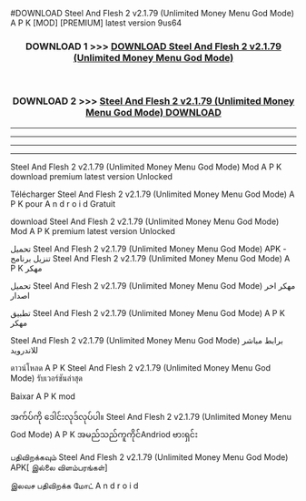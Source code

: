 #DOWNLOAD Steel And Flesh 2 v2.1.79  (Unlimited Money Menu God Mode) A P K [MOD] [PREMIUM] latest version 9us64



<div align="center">

<h3>DOWNLOAD 1 >>> <a href="https://teeasianyam.web.app?sq=Steel And Flesh 2 v2.1.79  (Unlimited Money Menu God Mode)">DOWNLOAD Steel And Flesh 2 v2.1.79  (Unlimited Money Menu God Mode) </a></h3><br>

<h3>DOWNLOAD 2 >>> <a href="https://teeasianyam.web.app?sq=Steel And Flesh 2 v2.1.79  (Unlimited Money Menu God Mode) ">Steel And Flesh 2 v2.1.79  (Unlimited Money Menu God Mode)  DOWNLOAD </a></h3>

</div>


----------------------------------------------------------

----------------------------------------------------------

----------------------------------------------------------

----------------------------------------------------------


Steel And Flesh 2 v2.1.79  (Unlimited Money Menu God Mode)  Mod A P K download premium latest version Unlocked

Télécharger Steel And Flesh 2 v2.1.79  (Unlimited Money Menu God Mode)  A P K pour A n d r o i d Gratuit

download Steel And Flesh 2 v2.1.79  (Unlimited Money Menu God Mode)  Mod A P K premium latest version Unlocked

تحميل Steel And Flesh 2 v2.1.79  (Unlimited Money Menu God Mode)  APK - تنزيل برنامج Steel And Flesh 2 v2.1.79  (Unlimited Money Menu God Mode)  A P K مهكر

تحميل Steel And Flesh 2 v2.1.79  (Unlimited Money Menu God Mode)  مهكر اخر اصدار

تطبيق Steel And Flesh 2 v2.1.79  (Unlimited Money Menu God Mode)  A P K مهكر

Steel And Flesh 2 v2.1.79  (Unlimited Money Menu God Mode)  برابط مباشر للاندرويد

ดาวน์โหลด A P K Steel And Flesh 2 v2.1.79  (Unlimited Money Menu God Mode)  รับเวอร์ชันล่าสุด

Baixar A P K mod

အက်ပ်ကို ဒေါင်းလုဒ်လုပ်ပါ။ Steel And Flesh 2 v2.1.79  (Unlimited Money Menu God Mode)  A P K အမည်သည်ကူကိုင်Andriod ဗားရှင်း

பதிவிறக்கவும் Steel And Flesh 2 v2.1.79  (Unlimited Money Menu God Mode)  APK[ இல்லை விளம்பரங்கள்] 
 
இலவச பதிவிறக்க மோட் A n d r o i d



